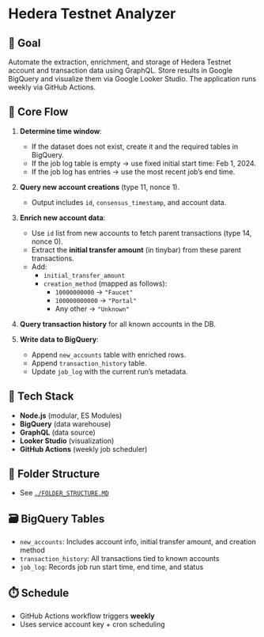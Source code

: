 # Hedera Testnet Analyzer

## 🎯 Goal

Automate the extraction, enrichment, and storage of Hedera Testnet account and transaction data using GraphQL. Store results in Google BigQuery and visualize them via Google Looker Studio. The application runs weekly via GitHub Actions.

## 🔁 Core Flow

1. **Determine time window**:

   - If the dataset does not exist, create it and the required tables in BigQuery.
   - If the job log table is empty → use fixed initial start time: Feb 1, 2024.
   - If the job log has entries → use the most recent job’s end time.

2. **Query new account creations** (type 11, nonce 1).

   - Output includes `id`, `consensus_timestamp`, and account data.

3. **Enrich new account data**:

   - Use `id` list from new accounts to fetch parent transactions (type 14, nonce 0).
   - Extract the **initial transfer amount** (in tinybar) from these parent transactions.
   - Add:
     - `initial_transfer_amount`
     - `creation_method` (mapped as follows):
       - `10000000000` → `"Faucet"`
       - `100000000000` → `"Portal"`
       - Any other → `"Unknown"`

4. **Query transaction history** for all known accounts in the DB.

5. **Write data to BigQuery**:
   - Append `new_accounts` table with enriched rows.
   - Append `transaction_history` table.
   - Update `job_log` with the current run’s metadata.

## 🧱 Tech Stack

- **Node.js** (modular, ES Modules)
- **BigQuery** (data warehouse)
- **GraphQL** (data source)
- **Looker Studio** (visualization)
- **GitHub Actions** (weekly job scheduler)

## 📁 Folder Structure

- See [`./FOLDER_STRUCTURE.MD`](FOLDER_STRUCTURE.md)

## 🗃️ BigQuery Tables

- `new_accounts`: Includes account info, initial transfer amount, and creation method
- `transaction_history`: All transactions tied to known accounts
- `job_log`: Records job run start time, end time, and status

## ⏱️ Schedule

- GitHub Actions workflow triggers **weekly**
- Uses service account key + cron scheduling
